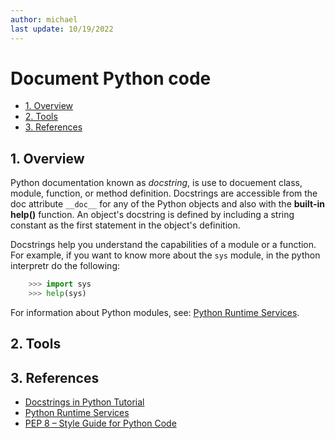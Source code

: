 ```yaml
---
author: michael
last update: 10/19/2022
---
```


# Document Python code
- [1. Overview](#1-overview)
- [2. Tools](#2-tools)
- [3. References](#3-references)


## 1. Overview 

Python documentation known as *docstring*, is use to docuement class, module, function, or method definition. 
Docstrings are accessible from the doc attribute `__doc__` for any of the Python objects and also with the **built-in help()** function. 
An object's docstring is defined by including a string constant as the first statement in the object's definition.

Docstrings help you understand the capabilities of a module or a function. For example, if you want to know more about the `sys` module, in the python interpretr do the following:
```python
    >>> import sys
    >>> help(sys)
```
For information about Python modules, see: [Python Runtime Services](https://docs.python.org/3.9/library/python.html#python-runtime-services).

## 2. Tools


## 3. References

- [Docstrings in Python Tutorial](https://www.datacamp.com/tutorial/docstrings-python)
- [Python Runtime Services](https://docs.python.org/3.9/library/python.html#python-runtime-services)
- [PEP 8 – Style Guide for Python Code](https://peps.python.org/pep-0008/)